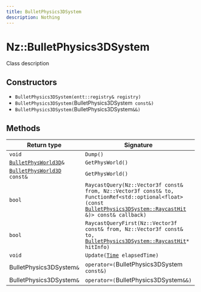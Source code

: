 ```yaml
---
title: BulletPhysics3DSystem
description: Nothing
---
```


# Nz::BulletPhysics3DSystem

Class description

## Constructors

- `BulletPhysics3DSystem(entt::registry& registry)`
- `BulletPhysics3DSystem(`BulletPhysics3DSystem` const&)`
- `BulletPhysics3DSystem(`BulletPhysics3DSystem`&&)`

## Methods

| Return type | Signature |
| ----------- | --------- |
| `void` | `Dump()` |
| [`BulletPhysWorld3D`](documentation/generated/BulletPhysics3D/BulletPhysWorld3D.md)`&` | `GetPhysWorld()` |
| [`BulletPhysWorld3D`](documentation/generated/BulletPhysics3D/BulletPhysWorld3D.md)` const&` | `GetPhysWorld()` |
| `bool` | `RaycastQuery(Nz::Vector3f const& from, Nz::Vector3f const& to, FunctionRef<std::optional<float> (const `[`BulletPhysics3DSystem::RaycastHit`](documentation/generated/BulletPhysics3D/BulletPhysics3DSystem.RaycastHit.md)` &)> const& callback)` |
| `bool` | `RaycastQueryFirst(Nz::Vector3f const& from, Nz::Vector3f const& to, `[`BulletPhysics3DSystem::RaycastHit`](documentation/generated/BulletPhysics3D/BulletPhysics3DSystem.RaycastHit.md)`* hitInfo)` |
| `void` | `Update(`[`Time`](documentation/generated/Core/Time.md)` elapsedTime)` |
| BulletPhysics3DSystem`&` | `operator=(`BulletPhysics3DSystem` const&)` |
| BulletPhysics3DSystem`&` | `operator=(`BulletPhysics3DSystem`&&)` |

